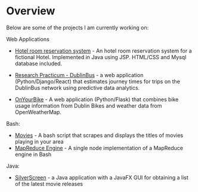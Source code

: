 # Overview

Below are some of the projects I am currently working on:

Web Applications
- [Hotel room reservation system](https://thanders.github.io/HotelWebApplication/) - An hotel room reservation system for a fictional Hotel. Implemented in Java using JSP. HTML/CSS and Mysql database included.

- [Research Practicum - DublinBus](https://github.com/Ematrix163/Dublin_Bus_Project) - a web application (Python/Django/React) that estimates journey times for trips on the DublinBus network using predictive data analytics.

- [OnYourBike](https://github.com/atreanor/OnYourBike) - A web application (Python/Flask) that combines bike usage information from Dublin Bikes and weather data from OpenWeatherMap.


Bash:
- [Movies](https://thanders.github.io/movies/) - A bash script that scrapes and displays the titles of movies playing in your area
- [MapReduce Engine](https://github.com/thanders/MapReduce) - A single node implementation of a MapReduce engine in Bash

Java:
- [SilverScreen](https://thanders.github.io/silverScreen/) - a Java application with a JavaFX GUI for obtaining a list of the latest movie releases

<!---
**Bold** and _Italic_ and `Code` text
-->
